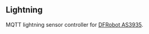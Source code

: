 ## Lightning

MQTT lightning sensor controller for [DFRobot AS3935](https://wiki.dfrobot.com/Gravity%3A%20Lightning%20Sensor%20SKU%3A%20SEN0290DF).
